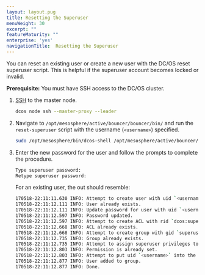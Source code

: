 ```yaml
---
layout: layout.pug
title: Resetting the Superuser
menuWeight: 30
excerpt: ""
featureMaturity: ""
enterprise: 'yes'
navigationTitle:  Resetting the Superuser
---
```


You can reset an existing user or create a new user with the DC/OS reset superuser script. This is helpful if the superuser account becomes locked or invalid. 

**Prerequisite:** You must have SSH access to the DC/OS cluster.

1.  [SSH](/1.10/administering-clusters/sshcluster/) to the master node.

    ```bash
    dcos node ssh --master-proxy --leader
    ```
    
1.  Navigate to `/opt/mesosphere/active/bouncer/bouncer/bin/` and run the `reset-superuser` script with the username (`<username>`) specified.

    ```bash
    sudo /opt/mesosphere/bin/dcos-shell /opt/mesosphere/active/bouncer/bouncer/bin/reset-superuser <username>
    ```
    
1.  Enter the new password for the user and follow the prompts to complete the procedure.

    ```bash
    Type superuser password: 
    Retype superuser password: 
    ```
    
    For an existing user, the out should resemble:
    
    ```bash
    170518-22:11:11.630 INFO: Attempt to create user with uid `<username>`.
    170518-22:11:12.111 INFO: User already exists.
    170518-22:11:12.111 INFO: Update password for user with uid `<username>`.
    170518-22:11:12.597 INFO: Password updated.
    170518-22:11:12.597 INFO: Attempt to create ACL with rid `dcos:superuser`.
    170518-22:11:12.668 INFO: ACL already exists.
    170518-22:11:12.668 INFO: Attempt to create group with gid `superusers`.
    170518-22:11:12.735 INFO: Group already exists.
    170518-22:11:12.735 INFO: Attempt to assign superuser privileges to the superusers group.
    170518-22:11:12.803 INFO: Permission is already set.
    170518-22:11:12.803 INFO: Attempt to put uid `<username>` into the superusers group.
    170518-22:11:12.877 INFO: User added to group.
    170518-22:11:12.877 INFO: Done.
    ```



